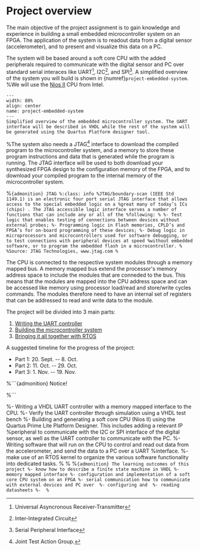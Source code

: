 # Project overview

The main objective of the project assignment is to gain knowledge and experience in building a small embedded microcontroller system on an FPGA. The application of the system is to readout data from a digital sensor (accelerometer), and to present and visualize this data on a PC. 

The system will be based around a soft core CPU with the added peripherals required to communicate with the digital sensor and PC over standard serial interaces like UART[^footnote-uart], I2C[^footnote-i2c], and SPI[^footnote-spi]. A simplified overview of the system you will build is shown in {numref}`project-embedded-system`. 
%We will use the [Nios II](https://www.intel.com/content/www/us/en/products/programmable/processor/nios-ii.html) CPU from Intel. 

```{figure} ../images/project_embedded_system.png
---
width: 80%
align: center
name: project-embedded-system
---
Simplified overview of the embedded microcontroller system. The UART interface will be described in VHDL while the rest of the system will be generated using the Quartus Platform designer tool. 
```


%The system also needs a JTAG[^footnote-jtag] interface to download the compiled program to the microcontroller system, and a memory to store these program instructions and data that is generated while the program is running. The JTAG interface will be used to both download your synthesized FPGA design to the configuration memory of the FPGA, and to download your compiled program to the internal memory of the microcontroller system.

%```{admonition} JTAG
%:class: info
%JTAG/boundary-scan (IEEE Std 1149.1) is an electronic four port serial JTAG interface that allows access to the special embedded logic on a %great many of today’s ICs (chips) . The JTAG accessible logic interface serves a number of functions that can include any or all of the %following:
%
%- Test logic that enables testing of connections between devices without external probes;
%- Programming logic in Flash memories, CPLD’s and FPGA’s for on-board programming of these devices;
%- Debug logic in microprocessors and microcontrollers used for software debugging, or to test connections with peripheral devices at speed %without embedded software, or to program the embedded flash in a microcontroller.
%
%Source: JTAG Technologies, www.jtag.com
%```

The CPU is connected to the respective system modules through a memory mapped bus. A memory mapped bus extend the processor's memory address space to include the modules that are conneded to the bus. This means that the modules are mapped into the CPU address space and can be accessed like memory using processor load/read and store/write cycles commands. The modules therefore need to have an internal set of registers that can be addressed to read and write data to the module.


The project will be divided into 3 main parts:

1. [Writing the UART controller](project-uart-controller)
2. [Building the microcontroller system](project-nios2)
3. [Bringing it all together with RTOS](project-rtos)

A suggested timeline for the progress of the project:

- Part 1:  20. Sept. -- 8. Oct. 
- Part 2:  11. Oct. -- 29. Oct.
- Part 3: 1. Nov. -- 19. Nov.

%```{admonition} Notice!


%```

%- Writing a VHDL UART controller with a memory mapped interface to the CPU.
%- Verify the UART controller through simulation using a VHDL test bench
%- Building and generating a soft core CPU (Nios II) using the Quartus Prime Lite Platform Designer. This includes adding a relevant IP %peripheral to communicate with the I2C or SPI interface of the digital sensor, as well as the UART controller to communicate with the PC.
%- Writing software that will run on the CPU to control and read out data from the accelerometer, and send the data to a PC over a UART %interface.
%- make use of an RTOS kernel to organize the various software functionality into dedicated tasks.
%
%
%```{admonition} The learning outcomes of this project
%- know how to describe a finite state machine in VHDL
%- memory mapped interface
%- configuration and implementation of a soft core CPU system on an FPGA
%- serial communication how to communicate with external devices and PC over 
%- configuring and 
%- reading datasheets
%- 
%```




[^footnote-uart]: Universal Asyncronous Receiver-Transmitter
[^footnote-i2c]: Inter-Integrated Circuit
[^footnote-spi]: Serial Peripheral Interface
[^footnote-jtag]: Joint Test Action Group.